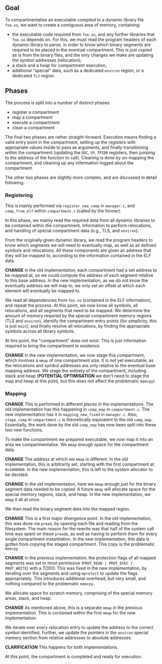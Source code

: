 ## Goal

To compartmentalise an executable compiled to a dynamic library file `foo.so`,
we want to create a contiguous area of memory, containing:

* the executable code required from `foo.so`, and any further libraries that
  `foo.so` depends on. For this, we must read the program headers of each
  dynamic library to parse, in order to know which binary segments are required
  to be placed in the eventual compartment. This is just copied as is from the
  binary files, and the only changes we make are updating the symbol addresses
  (relocation);
* a stack and a heap for compartment execution;
* additional "special" data, such as a dedicated `environ` region, or a
  dedicated `TLS` region.

## Phases

The process is split into a number of distinct phases:

* register a compartment
* map a compartment
* execute a compartment
* clean a compartment

The final two phases are rather straight-forward. Execution means finding a
valid entry point in the compartment, setting up the registers with appropriate
values inside to pass as arguments, and finally transitioning within the
compartment (updating the `DDC`, `SP`, `TPIDR` registers, then jumping to the
address of the function to call). Cleaning is done by un-mapping the
compartment, and cleaning up any information logged about the compartment.

The other two phases are slightly more complex, and are discussed in detail
following.

### Registering

This is mainly performed via `register_new_comp` in `manager.c`, and
`comp_from_elf` within `compartment.c` (called by the former).

In this phase, we mainly read the required data from all dynamic libraries to
be contained within the compartment, information to perform relocations, and
handling of special compartment data (e.g., TLS, and `environ`).

From the originally given dynamic library, we read the program headers to know
which segments we will need to eventually map, as well as all defined symbols
and relocations. All these components are given an address that they will be
mapped to, according to the information contained in the ELF data.

**CHANGE** in the old implementation, each compartment had a set address to be
mapped at, so we could compute the address of each segment relative to this
base address. In the new implementation, as we do not know the eventually
address we will map to, we only set an offset at which each element will
eventually be mapped to.

We read all dependencies from `foo.so` (contained in the ELF information), and
repeat the process. At this point, we now know all symbols, all relocations,
and all segments that need to be mapped. We determine the amount of memory
required by the special compartment memory regions (TLS and `environ`),
identify the compartment entry points (for simplicity, this is just `main`),
and finally resolve all relocations, by finding the appropriate symbols across
all library symbols.

At this point, the "compartment" does not exist. This is just information
required to bring the compartment to existence.

**CHANGE** In the new implementation, we now stage this compartment, which
involves a `mmap` of one compartment size. It is not yet executable, as the
relocations and symbol addresses are only relative to the eventual base mapping
address. We stage the entirety of the compartment, including stack and heap
(**POTENTIAL OPTIMISATION** we don't need to stage the map and heap at this
point, but this does not affect the problematic `memcpy`)

### Mapping

**CHANGE** This is performed in different places in the implementations. The
old implementation has this happening in `comp_map` in `compartment.c`. The new
implementation has it in `mapping_new_fixed` in `manager.c`. Also, `stage_comp`
in `compartment.c` is theoretically equivalent to the old `comp_map`.
Essentially, the work done by the old `comp_map` has now been split into these
two new functions.

To make the compartment we prepared executable, we now map it into an area we
compartmentalise. We `mmap` enough space for the compartment data.

**CHANGE** The address at which we `mmap` is different. In the old
implementation, this is arbitrarily set, starting with the first compartment at
`0x1000000`. In the new implementation, this is left to the system allocator to
be decided.

**CHANGE** In the old implementation, here we `mmap` enough just for the binary
segment data needed to be copied. A future `mmap` will allocate space for the
special memory regions, stack, and heap. In the new implementation, we `mmap`
it all at once.

We then read the binary segment data into the mapped region.

**CHANGE** This is a first major divergence point. In the old implementation,
this was done via `pread`, by opening each file and reading from the
filesystem. The main reason for the rewrite was that half of the system call
time was spent on these `pread`s, as well as having to perform them for every
single compartment instantiation. In the new implementation, this data is
gotten from copying the staged compartment. This copy is the problematic
`memcpy`

**CHANGE** In the previous implementation, the protection flags of all mapped
segments was set to most permissive (`PROT_READ | PROT_EXEC | PROT_WRITE`) with
a TODO. This was fixed in the new implementation, by iterating over the
segments and using `mprotect` to update the flags appropriately. This
introduces additional overhead, but very small, and nothing compared to the
problematic `memcpy`.

We allocate space for scratch memory, comprising of the special memory areas,
stack, and heap.

**CHANGE** As mentioned above, this is a separate `mmap` in the previous
implementation. This is contained within the first `mmap` for the new
implementation.

We iterate over every relocation entry to update the address to the correct
symbol identified. Further, we update the pointers in the `environ` special
memory section from relative addresses to absolute addresses.

**CLARIFICATION** This happens for both implementations.

At this point, the compartment is completed and ready for execution.
